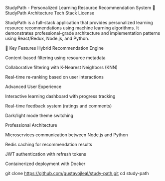 StudyPath - Personalized Learning Resource Recommendation System 🚀
StudyPath Architecture
Tech Stack
License

StudyPath is a full-stack application that provides personalized learning resource recommendations using machine learning algorithms. It demonstrates professional-grade architecture and implementation patterns using React/Redux, Node.js, and Python.

🌟 Key Features
Hybrid Recommendation Engine

Content-based filtering using resource metadata

Collaborative filtering with K-Nearest Neighbors (KNN)

Real-time re-ranking based on user interactions

Advanced User Experience

Interactive learning dashboard with progress tracking

Real-time feedback system (ratings and comments)

Dark/light mode theme switching

Professional Architecture

Microservices communication between Node.js and Python

Redis caching for recommendation results

JWT authentication with refresh tokens

Containerized deployment with Docker

git clone https://github.com/gustavojleal/study-path.git
cd study-path
